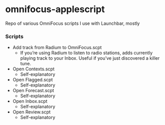 omnifocus-applescript
=====================

Repo of various OmniFocus scripts I use with Launchbar, mostly

### Scripts

- Add track from Radium to OmniFocus.scpt
    - If you’re using Radium to listen to radio stations, adds currently playing track to your Inbox. Useful if you’ve just discovered a killer tune.
- Open Contexts.scpt
    - Self-explanatory
- Open Flagged.scpt
    - Self-explanatory
- Open Forecast.scpt
    - Self-explanatory
- Open Inbox.scpt
    - Self-explanatory
- Open Review.scpt
    - Self-explanatory
